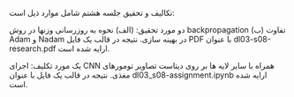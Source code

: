 <p>
تکالیف و تحقیق جلسه هشتم شامل موارد ذیل است:
</p >
<p>
دو مورد  تحقیق: (الف) نحوه به روزرسانی وزنها در روش backpropagation (ب) تفاوت Adam و Nadam در بهینه سازی. نتیجه در قالب یک فایل PDF با عنوان  dl03-s08-research.pdf  ارایه شده است.
</p >
<p>
یک مورد تکلیف: اجرای CNN  همراه با سایر لایه ها بر روی دیتاست تصاویر تومورهای مغذی. نتیجه در قالب یک فایل با عنوان dl03_s08-assignment.ipynb ارایه شده است.
</p>


